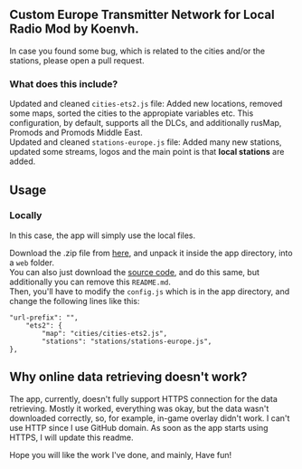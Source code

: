 ## Custom Europe Transmitter Network for Local Radio Mod by Koenvh.

In case you found some bug, which is related to the cities and/or the stations, please open a pull request.<br>

### What does this include?

Updated and cleaned `cities-ets2.js` file: Added new locations, removed some maps, sorted the cities to the appropiate variables etc. This configuration, by default, supports all the DLCs, and additionally rusMap, Promods and Promods Middle East. <br>
Updated and cleaned `stations-europe.js` file: Added many new stations, updated some streams, logos and the main point is that **local stations** are added.

## Usage

### Locally

In this case, the app will simply use the local files.

Download the .zip file from [here](https://github.com/barteqcz/custom-transmitter-network/releases/latest), and unpack it inside the app directory, into a `web` folder. <br>
You can also just download the [source code](https://github.com/barteqcz/ctn/archive/refs/heads/main.zip), and do this same, but additionally you can remove this `README.md`. <br>
Then, you'll have to modify the `config.js` which is in the app directory, and change the following lines like this:
```    
"url-prefix": "",
    "ets2": {
        "map": "cities/cities-ets2.js",
        "stations": "stations/stations-europe.js",
},
```

## Why online data retrieving doesn't work?

The app, currently, doesn't fully support HTTPS connection for the data retrieving. Mostly it worked, everything was okay, but the data wasn't downloaded correctly, so, for example, in-game overlay didn't work. I can't use HTTP since I use GitHub domain. As soon as the app starts using HTTPS, I will update this readme. 

Hope you will like the work I've done, and mainly, Have fun!

